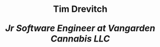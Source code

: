 ## <h1 align="center">Tim Drevitch <p align="center"><em>Jr Software Engineer at Vangarden Cannabis LLC</em></p></h1>

